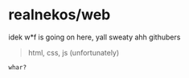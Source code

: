 # realnekos/web
idek w*f is going on here, yall sweaty ahh githubers
<blockquote><p>html, css, js (unfortunately)</p></blockquote>
<pre><code>whar?</code></pre>
